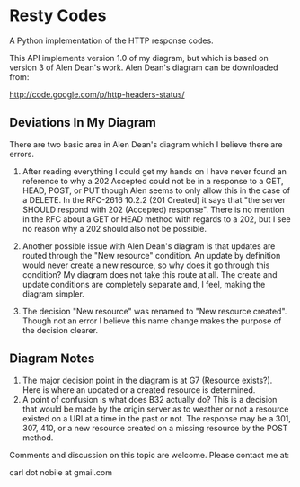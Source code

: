 Resty Codes
===========

A Python implementation of the HTTP response codes.

This API implements version 1.0 of my diagram, but which is based on version 3
of Alen Dean's work. Alen Dean's diagram can be downloaded from:

http://code.google.com/p/http-headers-status/


Deviations In My Diagram
------------------------

There are two basic area in Alen Dean's diagram which I believe there are
errors.

1) After reading everything I could get my hands on I have never found an
   reference to why a 202 Accepted could not be in a response to a GET, HEAD,
   POST, or PUT though Alen seems to only allow this in the case of a DELETE.
   In the RFC-2616 10.2.2 (201 Created) it says that "the server SHOULD respond
   with 202 (Accepted) response". There is no mention in the RFC about a GET or
   HEAD method with regards to a 202, but I see no reason why a 202 should
   also not be possible.

2) Another possible issue with Alen Dean's diagram is that updates are routed
   through the "New resource" condition. An update by definition would never
   create a new resource, so why does it go through this condition? My diagram
   does not take this route at all. The create and update conditions are
   completely separate and, I feel, making the diagram simpler.

3) The decision "New resource" was renamed to "New resource created". Though
   not an error I believe this name change makes the purpose of the decision
   clearer.

Diagram Notes
-------------

1) The major decision point in the diagram is at G7 (Resource exists?). Here
   is where an updated or a created resource is determined.
2) A point of confusion is what does B32 actually do? This is a decision
   that would be made by the origin server as to weather or not a resource
   existed on a URI at a time in the past or not. The response may be a 301,
   307, 410, or a new resource created on a missing resource by the POST
   method.

Comments and discussion on this topic are welcome. Please contact me at:

carl dot nobile at gmail.com
